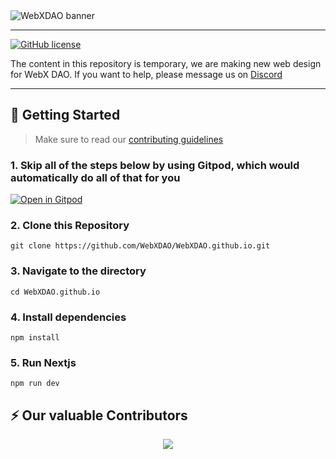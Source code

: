 <!-- markdownlint-disable-next-line -->
<img alt="WebXDAO banner" src="https://user-images.githubusercontent.com/72812470/189705065-58fe76da-080b-4798-94fe-2400af2bbfa8.png"/>

---
[![GitHub license](https://img.shields.io/badge/license-MIT-blue.svg)](https://github.com/WebXDAO/WebXDAO.github.io/blob/master/LICENSE)

The content in this repository is temporary, we are making new web design for WebX DAO. If you want to help, please message us on [Discord]([https://discord.webxdao.xyz/)

---

## 🚀 Getting Started

> Make sure to read our [contributing guidelines](https://github.com/WebXDAO/WebXDAO.github.io/blob/main/CONTRIBUTING.md)

### 1\. Skip all of the steps below by using Gitpod, which would automatically do all of that for you

[![Open in Gitpod](https://gitpod.io/button/open-in-gitpod.svg)](https://gitpod.io/#https://github.com/WebXDAO/WebXDAO.github.io)

### 2\. Clone this Repository

```
git clone https://github.com/WebXDAO/WebXDAO.github.io.git
```

### 3\. Navigate to the directory

```
cd WebXDAO.github.io
```

### 4\. Install dependencies

```
npm install
```

### 5\. Run Nextjs

```
npm run dev
```

## ⚡ Our valuable Contributors

<p align="center"><a href="https://github.com/WebXDAO/WebXDAO.github.io/graphs/contributors">
  <img src="https://contributors-img.web.app/image?repo=WebXDAO/WebXDAO.github.io" />
</a></p>
